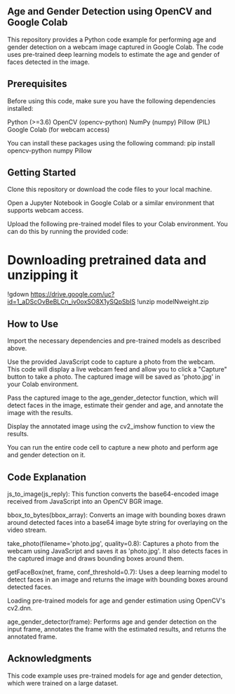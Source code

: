 Age and Gender Detection using OpenCV and Google Colab
---------------------------------------------------------
This repository provides a Python code example for performing age and gender detection on a webcam image captured in Google Colab. The code uses pre-trained deep learning models to estimate the age and gender of faces detected in the image.

Prerequisites
--------------------
Before using this code, make sure you have the following dependencies installed:

Python (>=3.6)
OpenCV (opencv-python)
NumPy (numpy)
Pillow (PIL)
Google Colab (for webcam access)

You can install these packages using the following command:
pip install opencv-python numpy Pillow


Getting Started
-----------------------------------
Clone this repository or download the code files to your local machine.

Open a Jupyter Notebook in Google Colab or a similar environment that supports webcam access.

Upload the following pre-trained model files to your Colab environment. You can do this by running the provided code:

# Downloading pretrained data and unzipping it
!gdown https://drive.google.com/uc?id=1_aDScOvBeBLCn_iv0oxSO8X1ySQpSbIS
!unzip modelNweight.zip


How to Use
------------
Import the necessary dependencies and pre-trained models as described above.

Use the provided JavaScript code to capture a photo from the webcam. This code will display a live webcam feed and allow you to click a "Capture" button to take a photo. The captured image will be saved as 'photo.jpg' in your Colab environment.

Pass the captured image to the age_gender_detector function, which will detect faces in the image, estimate their gender and age, and annotate the image with the results.

Display the annotated image using the cv2_imshow function to view the results.

You can run the entire code cell to capture a new photo and perform age and gender detection on it.

Code Explanation
----------------------------
js_to_image(js_reply): This function converts the base64-encoded image received from JavaScript into an OpenCV BGR image.

bbox_to_bytes(bbox_array): Converts an image with bounding boxes drawn around detected faces into a base64 image byte string for overlaying on the video stream.

take_photo(filename='photo.jpg', quality=0.8): Captures a photo from the webcam using JavaScript and saves it as 'photo.jpg'. It also detects faces in the captured image and draws bounding boxes around them.

getFaceBox(net, frame, conf_threshold=0.7): Uses a deep learning model to detect faces in an image and returns the image with bounding boxes around detected faces.

Loading pre-trained models for age and gender estimation using OpenCV's cv2.dnn.

age_gender_detector(frame): Performs age and gender detection on the input frame, annotates the frame with the estimated results, and returns the annotated frame.

Acknowledgments
-----------------
This code example uses pre-trained models for age and gender detection, which were trained on a large dataset. 
